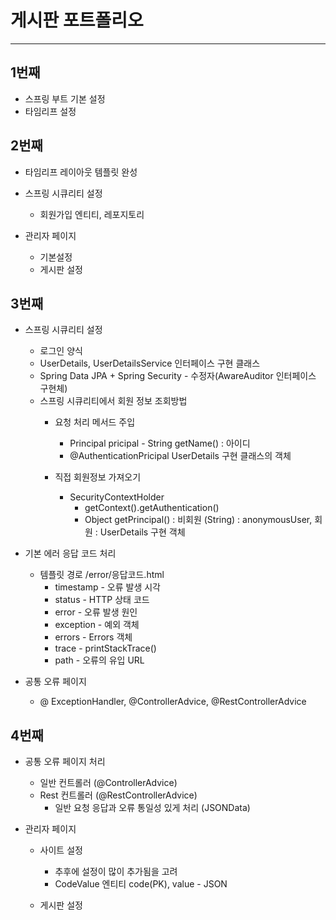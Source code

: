 # 게시판 포트폴리오
* * *
## 1번째
* 스프링 부트 기본 설정
* 타임리프 설정



## 2번째
* 타임리프 레이아웃 템플릿 완성
* 스프링 시큐리티 설정
	- 회원가입 엔티티, 레포지토리


*	관리자 페이지
	- 기본설정
	- 게시판 설정
	
## 3번째
* 스프링 시큐리티 설정
	- 로그인 양식
	- UserDetails, UserDetailsService 인터페이스 구현 클래스
	- Spring Data JPA + Spring Security - 수정자(AwareAuditor 인터페이스 구현체)
	- 스프링 시큐리티에서 회원 정보 조회방법
		- 요청 처리 메서드 주입
			- Principal pricipal - String getName() : 아이디
			- @AuthenticationPricipal UserDetails 구현 클래스의 객체
			
		- 직접 회원정보 가져오기
			- SecurityContextHolder
				- getContext().getAuthentication()
				- Object getPrincipal() : 비회원 (String) : anonymousUser, 회원 : UserDetails 구현 객체
			
	
* 기본 에러 응답 코드 처리
	- 템플릿 경로 /error/응답코드.html
		- timestamp - 오류 발생 시각
		- status - HTTP 상태 코드
		- error - 오류 발생 원인
		- exception - 예외 객체
		- errors - Errors 객체
		- trace - printStackTrace()
		- path - 오류의 유입 URL
		
* 공통 오류 페이지 
	- @ ExceptionHandler, @ControllerAdvice, @RestControllerAdvice
		
	
## 4번째
* 공통 오류 페이지 처리
	- 일반 컨트롤러 (@ControllerAdvice)
	- Rest 컨트롤러 (@RestControllerAdvice)
		- 일반 요청 응답과 오류 통일성 있게 처리 (JSONData)
	
* 관리자 페이지
	- 사이트 설정
		- 추후에 설정이 많이 추가됨을 고려
		- CodeValue 엔티티 code(PK), value - JSON
	
	- 게시판 설정
		
	